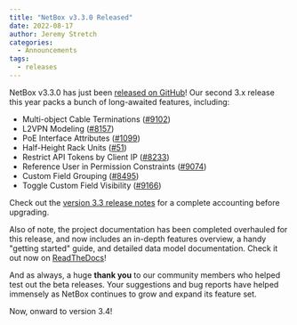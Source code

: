 ```yaml
---
title: "NetBox v3.3.0 Released"
date: 2022-08-17
author: Jeremy Stretch
categories:
  - Announcements
tags:
  - releases
---
```

NetBox v3.3.0 has just been [released on GitHub](https://github.com/netbox-community/netbox/releases/tag/v3.3.0)! Our second 3.x release this year packs a bunch of long-awaited features, including:

* Multi-object Cable Terminations ([#9102](https://github.com/netbox-community/netbox/issues/9102))
* L2VPN Modeling ([#8157](https://github.com/netbox-community/netbox/issues/8157))
* PoE Interface Attributes ([#1099](https://github.com/netbox-community/netbox/issues/1099))
* Half-Height Rack Units ([#51](https://github.com/netbox-community/netbox/issues/51))
* Restrict API Tokens by Client IP ([#8233](https://github.com/netbox-community/netbox/issues/8233))
* Reference User in Permission Constraints ([#9074](https://github.com/netbox-community/netbox/issues/9074))
* Custom Field Grouping ([#8495](https://github.com/netbox-community/netbox/issues/8495))
* Toggle Custom Field Visibility ([#9166](https://github.com/netbox-community/netbox/issues/9166))

Check out the [version 3.3 release notes](https://netbox.readthedocs.io/en/stable/release-notes/version-3.3/) for a complete accounting before upgrading.

Also of note, the project documentation has been completed overhauled for this release, and now includes an in-depth features overview, a handy "getting started" guide, and detailed data model documentation. Check it out now on [ReadTheDocs](https://docs.netbox.dev/)!

And as always, a huge **thank you** to our community members who helped test out the beta releases. Your suggestions and bug reports have helped immensely as NetBox continues to grow and expand its feature set.

Now, onward to version 3.4!

